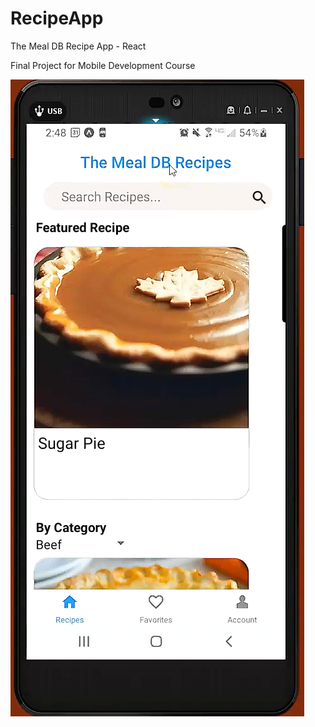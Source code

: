 # RecipeApp

The Meal DB Recipe App - React

Final Project for Mobile Development Course 

![Screenshot](https://github.com/fallingwax/RecipeApp/blob/master/Screenshot%20Recipe%20App.png)
